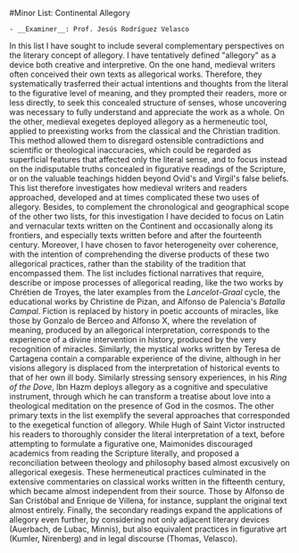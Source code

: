 #Minor List: Continental Allegory

	- __Examiner__: Prof. Jesús Rodríguez Velasco

In this list I have sought to include several complementary perspectives on the literary concept of allegory. I have tentatively defined "allegory" as a device both creative and interpretive. On the one hand, medieval writers often conceived their own texts as allegorical works. Therefore, they systematically trasferred their actual intentions and thoughts from the literal to the figurative level of meaning, and they prompted their readers, more or less directly, to seek this concealed structure of senses, whose uncovering was necessary to fully understand and appreciate the work as a whole. On the other, medieval exegetes deployed allegory as a hermeneutic tool, applied to preexisting works from the classical and the Christian tradition. This method allowed them to disregard ostensible contradictions and scientific or theological inaccuracies, which could be regarded as superficial features that affected only the literal sense, and to focus instead on the indisputable truths concealed in figurative readings of the Scripture, or on the valuable teachings hidden beyond Ovid's and Virgil's false beliefs. This list therefore investigates how medieval writers and readers approached, developed and at times complicated these two uses of allegory. Besides, to complement the chronological and geographical scope of the other two lists, for this investigation I have decided to focus on Latin and vernacular texts written on the Continent and occasionally along its frontiers, and especially texts written before and after the fourteenth century. Moreover, I have chosen to favor heterogeneity over coherence, with the intention of comprehending the diverse products of these two allegorical practices, rather than the stability of the tradition that encompassed them. The list includes fictional narratives that require, describe or impose processes of allegorical reading, like the two works by Chrétien de Troyes, the later examples from the _Lancelot-Graal_ cycle, the educational works by Christine de Pizan, and Alfonso de Palencia's _Batalla Campal_. Fiction is replaced by history in poetic accounts of miracles, like those by Gonzalo de Berceo and Alfonso X, where the revelation of meaning, produced by an allegorical interpretation, corresponds to the experience of a divine intervention in history, produced by the very recognition of miracles. Similarly, the mystical works written by Teresa de Cartagena contain a comparable experience of the divine, although in her visions allegory is displaced from the interpretation of historical events to that of her own ill body. Similarly stressing sensory experiences, in his _Ring of the Dove_, Ibn Hazm deploys allegory as a cognitive and speculative instrument, through which he can transform a treatise about love into a theological meditation on the presence of God in the cosmos. The other primary texts in the list exemplify the several approaches that corresponded to the exegetical function of allegory. While Hugh of Saint Victor instructed his readers to thoroughly consider the literal interpretation of a text, before attempting to formulate a figurative one, Maimonides discouraged academics from reading the Scripture literally, and proposed a reconciliation between theology and philosophy based almost excusively on allegorical exegesis. These hermeneutical practices culminated in the extensive commentaries on classical works written in the fifteenth century, which became almost independent from their source. Those by Alfonso de San Cristóbal and Enrique de Villena, for instance, supplant the original text almost entirely. Finally, the secondary readings expand the applications of allegory even further, by considering not only adjacent literary devices (Auerbach, de Lubac, Minnis), but also equivalent practices in figurative art (Kumler, Nirenberg) and in legal discourse (Thomas, Velasco).
